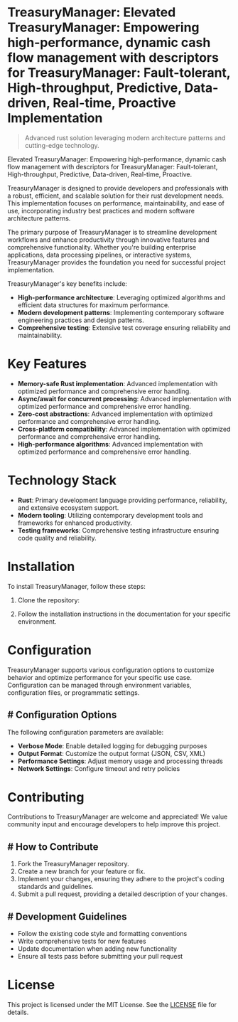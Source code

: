 <!-- fallback_TreasuryManager_20251002195947_97377 -->

# TreasuryManager: Elevated TreasuryManager: Empowering high-performance, dynamic cash flow management with descriptors for TreasuryManager: Fault-tolerant, High-throughput, Predictive, Data-driven, Real-time, Proactive Implementation
> Advanced rust solution leveraging modern architecture patterns and cutting-edge technology.

Elevated TreasuryManager: Empowering high-performance, dynamic cash flow management with descriptors for TreasuryManager: Fault-tolerant, High-throughput, Predictive, Data-driven, Real-time, Proactive.

TreasuryManager is designed to provide developers and professionals with a robust, efficient, and scalable solution for their rust development needs. This implementation focuses on performance, maintainability, and ease of use, incorporating industry best practices and modern software architecture patterns.

The primary purpose of TreasuryManager is to streamline development workflows and enhance productivity through innovative features and comprehensive functionality. Whether you're building enterprise applications, data processing pipelines, or interactive systems, TreasuryManager provides the foundation you need for successful project implementation.

TreasuryManager's key benefits include:

* **High-performance architecture**: Leveraging optimized algorithms and efficient data structures for maximum performance.
* **Modern development patterns**: Implementing contemporary software engineering practices and design patterns.
* **Comprehensive testing**: Extensive test coverage ensuring reliability and maintainability.

# Key Features

* **Memory-safe Rust implementation**: Advanced implementation with optimized performance and comprehensive error handling.
* **Async/await for concurrent processing**: Advanced implementation with optimized performance and comprehensive error handling.
* **Zero-cost abstractions**: Advanced implementation with optimized performance and comprehensive error handling.
* **Cross-platform compatibility**: Advanced implementation with optimized performance and comprehensive error handling.
* **High-performance algorithms**: Advanced implementation with optimized performance and comprehensive error handling.

# Technology Stack

* **Rust**: Primary development language providing performance, reliability, and extensive ecosystem support.
* **Modern tooling**: Utilizing contemporary development tools and frameworks for enhanced productivity.
* **Testing frameworks**: Comprehensive testing infrastructure ensuring code quality and reliability.

# Installation

To install TreasuryManager, follow these steps:

1. Clone the repository:


2. Follow the installation instructions in the documentation for your specific environment.

# Configuration

TreasuryManager supports various configuration options to customize behavior and optimize performance for your specific use case. Configuration can be managed through environment variables, configuration files, or programmatic settings.

## # Configuration Options

The following configuration parameters are available:

* **Verbose Mode**: Enable detailed logging for debugging purposes
* **Output Format**: Customize the output format (JSON, CSV, XML)
* **Performance Settings**: Adjust memory usage and processing threads
* **Network Settings**: Configure timeout and retry policies

# Contributing

Contributions to TreasuryManager are welcome and appreciated! We value community input and encourage developers to help improve this project.

## # How to Contribute

1. Fork the TreasuryManager repository.
2. Create a new branch for your feature or fix.
3. Implement your changes, ensuring they adhere to the project's coding standards and guidelines.
4. Submit a pull request, providing a detailed description of your changes.

## # Development Guidelines

* Follow the existing code style and formatting conventions
* Write comprehensive tests for new features
* Update documentation when adding new functionality
* Ensure all tests pass before submitting your pull request

# License

This project is licensed under the MIT License. See the [LICENSE](https://github.com/mpermar082/TreasuryManager/blob/main/LICENSE) file for details.
